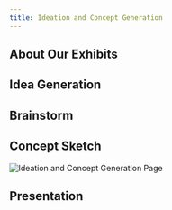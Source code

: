 ```yaml
---
title: Ideation and Concept Generation
---
```


## About Our Exhibits



## Idea Generation



## Brainstorm



## Concept Sketch

![Ideation and Concept Generation Page](EGR314-2025-S-309.github.io/docs/Images/Spinning-Top_Isometric.png)

## Presentation

